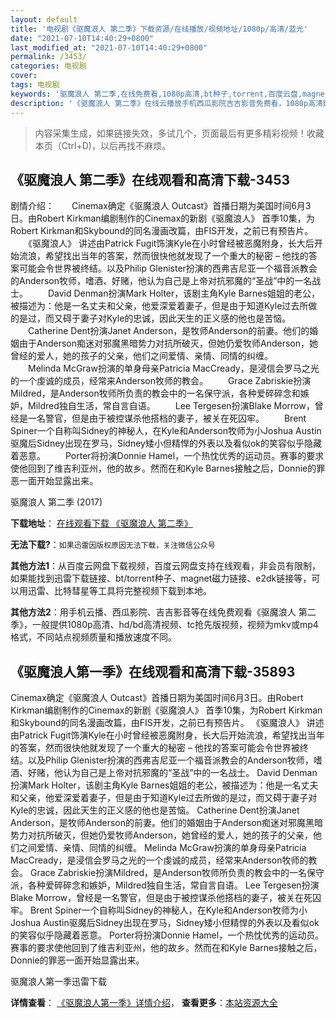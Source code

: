 ```yaml
---
layout: default
title: '电视剧《驱魔浪人 第二季》下载资源/在线播放/视频地址/1080p/高清/蓝光'
date: "2021-07-10T14:40:29+0800"
last_modified_at: "2021-07-10T14:40:29+0800"
permalink: /3453/
categories: 电视剧
cover:
tags: 电视剧
keywords: '驱魔浪人 第二季,在线免费看,1080p高清,bt种子,torrent,百度云盘,magnet,磁力链,迅雷下载资源'
description: '《驱魔浪人 第二季》在线云播放手机西瓜影院吉吉影音免费看，1080p高清bd/hd未删减完整版和tc抢先枪版，mkv/mp4格式，附带bt/torrent种子、magnet/磁力链、百度云盘、网盘资源迅雷下载链接'
---
```


>内容采集生成，如果链接失效，多试几个，页面最后有更多精彩视频！收藏本页（Ctrl+D)，以后再找不麻烦。


## 《驱魔浪人 第二季》在线观看和高清下载-3453

剧情介绍：　　Cinemax确定《驱魔浪人 Outcast》首播日期为美国时间6月3日。由Robert Kirkman编剧制作的Cinemax的新剧《驱魔浪人》 首季10集，为Robert Kirkman和Skybound的同名漫画改篇，由FIS开发，之前已有预告片。 　　《驱魔浪人》 讲述由Patrick Fugit饰演Kyle在小时曾经被恶魔附身，长大后开始流浪，希望找出当年的答案，然而很快他就发现了一个重大的秘密 – 他找的答案可能会令世界被终结。以及Philip Glenister扮演的西弗吉尼亚一个福音派教会的Anderson牧师，嗜酒、好赌，他认为自己是上帝对抗邪魔的“圣战”中的一名战士。 　　David Denman扮演Mark Holter，该剧主角Kyle Barnes姐姐的老公，被描述为：他是一名丈夫和父亲，他爱深爱着妻子，但是由于知道Kyle过去所做的是过，而又碍于妻子对Kyle的忠诚，因此天生的正义感的他也是苦恼。 　　Catherine Dent扮演Janet Anderson，是牧师Anderson的前妻。他们的婚姻由于Anderson痴迷对邪魔黑暗势力对抗所破灭，但她仍爱牧师Anderson，她曾经的爱人，她的孩子的父亲，他们之间爱情、亲情、同情的纠缠。 　　Melinda McGraw扮演的单身母亲Patricia MacCready，是浸信会罗马之光的一个虔诚的成员，经常来Anderson牧师的教会。 　　Grace Zabriskie扮演Mildred，是Anderson牧师所负责的教会中的一名保守派，各种爱碎碎念和嫉妒，Mildred独自生活，常自言自语。 　　Lee Tergesen扮演Blake Morrow，曾经是一名警官，但是由于被控谋杀他搭档的妻子，被关在死囚牢。 　　Brent Spiner一个自称叫Sidney的神秘人，在Kyle和Anderson牧师为小Joshua Austin驱魔后Sidney出现在罗马，Sidney矮小但精悍的外表以及看似ok的笑容似乎隐藏着恶意。 　　Porter将扮演Donnie Hamel，一个热忱优秀的运动员。赛事的要求使他回到了维吉利亚州，他的故乡。然而在和Kyle Barnes接触之后，Donnie的罪恶一面开始显露出来。


驱魔浪人 第二季 (2017)

**下载地址**： [在线观看下载 《驱魔浪人 第二季》](https://www.btbtdy.me/btdy/dy10509.html) 


**无法下载?**：`如果迅雷因版权原因无法下载，关注微信公众号 `

**其他方法1**：从百度云网盘下载视频，百度云网盘支持在线观看，非会员有限制，如果能找到迅雷下载链接、bt/torrent种子、magnet磁力链接、e2dk链接等，可以用迅雷、比特彗星等工具将完整视频下载到本地。

**其他方法2**：用手机云播、西瓜影院、吉吉影音等在线免费观看《驱魔浪人 第二季》，一般提供1080p高清、hd/bd高清视频、tc抢先版视频，视频为mkv或mp4格式，不同站点视频质量和播放速度不同。


## 《驱魔浪人第一季》在线观看和高清下载-35893

Cinemax确定《驱魔浪人 Outcast》首播日期为美国时间6月3日。由Robert Kirkman编剧制作的Cinemax的新剧《驱魔浪人》 首季10集，为Robert Kirkman和Skybound的同名漫画改篇，由FIS开发，之前已有预告片。 《驱魔浪人》 讲述由Patrick Fugit饰演Kyle在小时曾经被恶魔附身，长大后开始流浪，希望找出当年的答案，然而很快他就发现了一个重大的秘密 – 他找的答案可能会令世界被终结。以及Philip Glenister扮演的西弗吉尼亚一个福音派教会的Anderson牧师，嗜酒、好赌，他认为自己是上帝对抗邪魔的“圣战”中的一名战士。 David Denman扮演Mark Holter，该剧主角Kyle Barnes姐姐的老公，被描述为：他是一名丈夫和父亲，他爱深爱着妻子，但是由于知道Kyle过去所做的是过，而又碍于妻子对Kyle的忠诚，因此天生的正义感的他也是苦恼。 Catherine Dent扮演Janet Anderson，是牧师Anderson的前妻。他们的婚姻由于Anderson痴迷对邪魔黑暗势力对抗所破灭，但她仍爱牧师Anderson，她曾经的爱人，她的孩子的父亲，他们之间爱情、亲情、同情的纠缠。 Melinda McGraw扮演的单身母亲Patricia MacCready，是浸信会罗马之光的一个虔诚的成员，经常来Anderson牧师的教会。 Grace Zabriskie扮演Mildred，是Anderson牧师所负责的教会中的一名保守派，各种爱碎碎念和嫉妒，Mildred独自生活，常自言自语。 Lee Tergesen扮演Blake Morrow，曾经是一名警官，但是由于被控谋杀他搭档的妻子，被关在死囚牢。 Brent Spiner一个自称叫Sidney的神秘人，在Kyle和Anderson牧师为小Joshua Austin驱魔后Sidney出现在罗马，Sidney矮小但精悍的外表以及看似ok的笑容似乎隐藏着恶意。 Porter将扮演Donnie Hamel，一个热忱优秀的运动员。赛事的要求使他回到了维吉利亚州，他的故乡。然而在和Kyle Barnes接触之后，Donnie的罪恶一面开始显露出来。


驱魔浪人第一季迅雷下载

**详情查看**： [《驱魔浪人第一季》详情介绍](/movie/35893/)， **查看更多**：[本站资源大全](/movie/t/all/)

